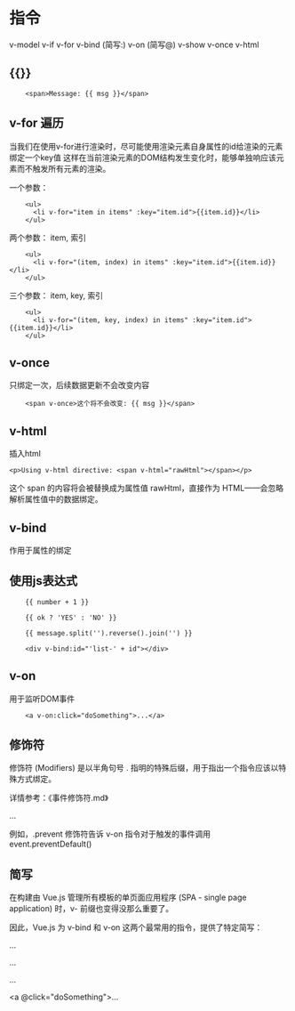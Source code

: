 
# 指令

v-model
v-if
v-for
v-bind	(简写:)
v-on	(简写@)
v-show
v-once
v-html



## {{}}

```
	<span>Message: {{ msg }}</span>

```



## v-for 遍历

当我们在使用v-for进行渲染时，尽可能使用渲染元素自身属性的id给渲染的元素绑定一个key值
这样在当前渲染元素的DOM结构发生变化时，能够单独响应该元素而不触发所有元素的渲染。


一个参数：
```
    <ul>
      <li v-for="item in items" :key="item.id">{{item.id}}</li>
    </ul>
```

两个参数： item, 索引
```
    <ul>
      <li v-for="(item, index) in items" :key="item.id">{{item.id}}</li>
    </ul>
```


三个参数： item, key, 索引
```
    <ul>
      <li v-for="(item, key, index) in items" :key="item.id">{{item.id}}</li>
    </ul>
```






## v-once

只绑定一次，后续数据更新不会改变内容

```
	<span v-once>这个将不会改变: {{ msg }}</span>

```


##  v-html

插入html

```
<p>Using v-html directive: <span v-html="rawHtml"></span></p>
```

这个 span 的内容将会被替换成为属性值 rawHtml，直接作为 HTML——会忽略解析属性值中的数据绑定。


## v-bind

作用于属性的绑定

<div v-bind:id="dynamicId"></div>


## 使用js表达式

```
	{{ number + 1 }}

	{{ ok ? 'YES' : 'NO' }}

	{{ message.split('').reverse().join('') }}

	<div v-bind:id="'list-' + id"></div>

```

## v-on

用于监听DOM事件

```
	<a v-on:click="doSomething">...</a>

```


## 修饰符

修饰符 (Modifiers) 是以半角句号 . 指明的特殊后缀，用于指出一个指令应该以特殊方式绑定。

详情参考：《事件修饰符.md》
<form v-on:submit.prevent="onSubmit">...</form>

例如，.prevent 修饰符告诉 v-on 指令对于触发的事件调用 event.preventDefault()



## 简写

在构建由 Vue.js 管理所有模板的单页面应用程序 (SPA - single page application) 时，v- 前缀也变得没那么重要了。

因此，Vue.js 为 v-bind 和 v-on 这两个最常用的指令，提供了特定简写：

<!-- 完整语法 -->
<a v-bind:href="url">...</a>

<!-- 缩写 -->
<a :href="url">...</a>


<!-- 完整语法 -->
<a v-on:click="doSomething">...</a>

<!-- 缩写 -->
<a @click="doSomething">...</a>
